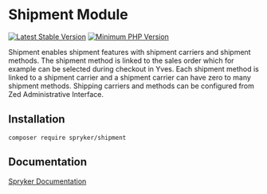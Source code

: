 # Shipment Module
[![Latest Stable Version](https://poser.pugx.org/spryker/shipment/v/stable.svg)](https://packagist.org/packages/spryker/shipment)
[![Minimum PHP Version](https://img.shields.io/badge/php-%3E%3D%207.4-8892BF.svg)](https://php.net/)

Shipment enables shipment features with shipment carriers and shipment methods. The shipment method is linked to the sales order which for example can be selected during checkout in Yves. Each shipment method is linked to a shipment carrier and a shipment carrier can have zero to many shipment methods. Shipping carriers and methods can be configured from Zed Administrative Interface.

## Installation

```
composer require spryker/shipment
```

## Documentation

[Spryker Documentation](https://docs.spryker.com)

